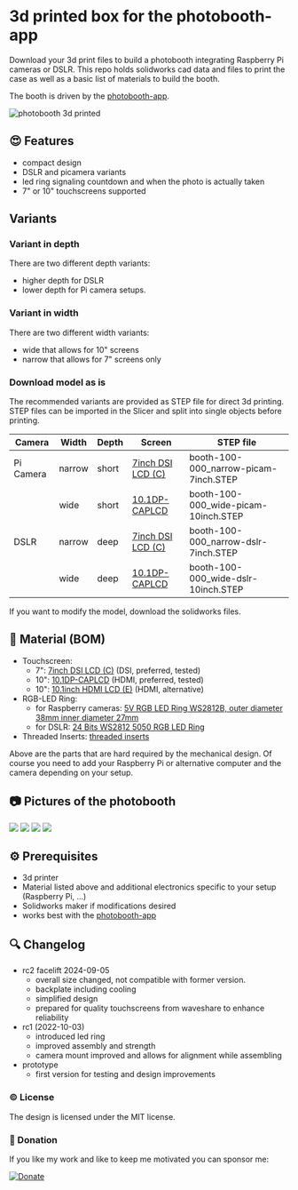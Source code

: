 # 3d printed box for the photobooth-app

Download your 3d print files to build a photobooth integrating Raspberry Pi cameras or DSLR.
This repo holds solidworks cad data and files to print the case as well as a basic list of materials to build the booth.

The booth is driven by the [photobooth-app](https://photobooth-app.org/).

![photobooth 3d printed](/images/booth-100-000-screenshot5.PNG)


## :heart_eyes: Features

- compact design
- DSLR and picamera variants
- led ring signaling countdown and when the photo is actually taken
- 7" or 10" touchscreens supported


## Variants

### Variant in depth
There are two different depth variants:
- higher depth for DSLR
- lower depth for Pi camera setups.

### Variant in width
There are two different width variants:
- wide that allows for 10" screens
- narrow that allows for 7" screens only

### Download model as is

The recommended variants are provided as STEP file for direct 3d printing.
STEP files can be imported in the Slicer and split into single objects before printing.

| Camera    | Width  | Depth | Screen                                                             | STEP file                             |
|-----------|--------|-------|--------------------------------------------------------------------|---------------------------------------|
| Pi Camera | narrow | short | [7inch DSI LCD (C)](https://www.waveshare.com/7inch-DSI-LCD-C.htm) | booth-100-000_narrow-picam-7inch.STEP |
|           | wide   | short | [10.1DP-CAPLCD](https://www.waveshare.com/10.1dp-caplcd.htm)       | booth-100-000_wide-picam-10inch.STEP  |
| DSLR      | narrow | deep  | [7inch DSI LCD (C)](https://www.waveshare.com/7inch-DSI-LCD-C.htm) | booth-100-000_narrow-dslr-7inch.STEP  |
|           | wide   | deep  | [10.1DP-CAPLCD](https://www.waveshare.com/10.1dp-caplcd.htm)       | booth-100-000_wide-dslr-10inch.STEP   |

If you want to modify the model, download the solidworks files.

## :wrench: Material (BOM)
- Touchscreen:
  - 7": [7inch DSI LCD (C)](https://www.waveshare.com/7inch-DSI-LCD-C.htm) (DSI, preferred, tested)
  - 10": [10.1DP-CAPLCD](https://www.waveshare.com/10.1dp-caplcd.htm) (HDMI, preferred, tested)
  - 10": [10.1inch HDMI LCD (E)](https://www.waveshare.com/10.1inch-hdmi-lcd-e.htm) (HDMI, alternative)
- RGB-LED Ring:
  - for Raspberry cameras: [5V RGB LED Ring WS2812B, outer diameter 38mm inner diameter 27mm](https://www.amazon.de/gp/product/B07TZK9DNT/ref=ppx_yo_dt_b_asin_title_o01_s00?ie=UTF8&psc=1)
  - for DSLR: [24 Bits WS2812 5050 RGB LED Ring](https://www.amazon.de/gp/product/B07DKJ6SFR/ref=ppx_yo_dt_b_search_asin_title?ie=UTF8&psc=1)
- Threaded Inserts: [threaded inserts](https://www.amazon.de/VIGRUE-Gewindeeinsatz-Einpressmutter-Gewindebuchsen-Kunststoffteiledurch/dp/B08DHYD73Q/)

Above are the parts that are hard required by the mechanical design.
Of course you need to add your Raspberry Pi or alternative computer and the camera depending on your setup.



## :camera: Pictures of the photobooth

![](/images/booth-100-000-screenshot1-anno.PNG)
![](/images/booth-100-000-screenshot2.PNG)
![](/images/booth-100-000-screenshot3.PNG)
![](/images/booth-100-000-screenshot4.PNG)

## :gear: Prerequisites

- 3d printer
- Material listed above and additional electronics specific to your setup (Raspberry Pi, ...)
- Solidworks maker if modifications desired
- works best with the [photobooth-app](https://photobooth-app.org/)


## :mag: Changelog

- rc2 facelift 2024-09-05
  - overall size changed, not compatible with former version.
  - backplate including cooling
  - simplified design
  - prepared for quality touchscreens from waveshare to enhance reliability
- rc1 (2022-10-03)
  - introduced led ring
  - improved assembly and strength
  - camera mount improved and allows for alignment while assembling
- prototype
  - first version for testing and design improvements

### :copyright: License

The design is licensed under the MIT license.  

### :tada: Donation

If you like my work and like to keep me motivated you can sponsor me:

[![Donate](https://img.shields.io/badge/Donate-PayPal-green.svg)](https://www.paypal.com/donate/?hosted_button_id=8255Y566TBNEC)
